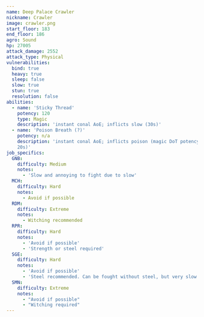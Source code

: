 ```yaml
---
name: Deep Palace Crawler
nickname: Crawler
image: crawler.png
start_floor: 183
end_floor: 186
agro: Sound
hp: 27005
attack_damage: 2552
attack_type: Physical
vulnerabilities:
  bind: true
  heavy: true
  sleep: false
  slow: true
  stun: true
  resolution: false
abilities:
  - name: 'Sticky Thread'
    potency: 120
    type: Magic
    description: 'instant conal AoE; inflicts slow (30s)'
  - name: 'Poison Breath (?)'
    potency: n/a
    description: 'instant conal AoE; inflicts poison (magic DoT potency 60,
    20s)'
job_specifics:
  GNB:
    difficulty: Medium
    notes:
      - 'Slow and annoying to fight due to slow'
  MCH:
    difficulty: Hard
    notes:
      - Avoid if possible
  RDM:
    difficulty: Extreme
    notes:
      - Witching recommended
  RPR:
    difficulty: Hard
    notes:
      - 'Avoid if possible'
      - 'Strength or steel required'
  SGE:
    difficulty: Hard
    notes:
      - 'Avoid if possible'
      - 'Steel recommended. Can be fought without steel, but very slow'
  SMN:
    difficulty: Extreme
    notes:
      - "Avoid if possible"
      - "Witching required"
---
```

